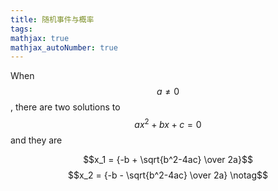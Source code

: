 ```yaml
---
title: 随机事件与概率
tags: 
mathjax: true
mathjax_autoNumber: true
---
```




When $$a \ne 0$$, there are two solutions to $$ax^2 + bx + c = 0$$ and they are 


$$x_1 = {-b + \sqrt{b^2-4ac} \over 2a}$$
$$x_2 = {-b - \sqrt{b^2-4ac} \over 2a} \notag$$

